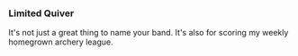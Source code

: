 ### Limited Quiver  
It's not just a great thing to name your band. It's also for scoring my weekly homegrown archery league.